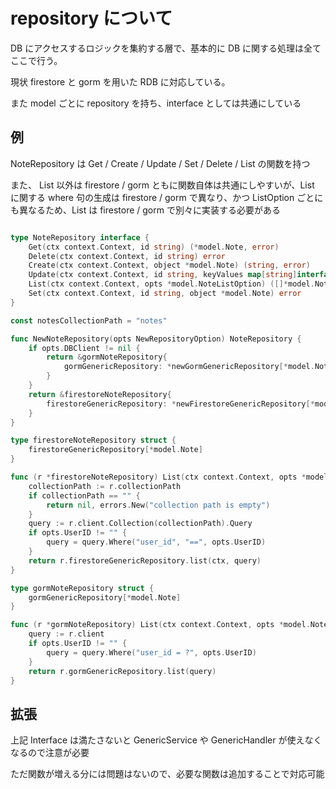 # repository について

DB にアクセスするロジックを集約する層で、基本的に DB に関する処理は全てここで行う。

現状 firestore と gorm を用いた RDB に対応している。

また model ごとに repository を持ち、interface としては共通にしている

## 例

NoteRepository は Get / Create / Update / Set / Delete / List の関数を持つ

また、 List 以外は firestore / gorm ともに関数自体は共通にしやすいが、List に関する where 句の生成は firestore / gorm で異なり、かつ ListOption ごとにも異なるため、List は firestore / gorm で別々に実装する必要がある

```go

type NoteRepository interface {
	Get(ctx context.Context, id string) (*model.Note, error)
	Delete(ctx context.Context, id string) error
	Create(ctx context.Context, object *model.Note) (string, error)
	Update(ctx context.Context, id string, keyValues map[string]interface{}) error
	List(ctx context.Context, opts *model.NoteListOption) ([]*model.Note, error)
	Set(ctx context.Context, id string, object *model.Note) error
}

const notesCollectionPath = "notes"

func NewNoteRepository(opts NewRepositoryOption) NoteRepository {
	if opts.DBClient != nil {
		return &gormNoteRepository{
			gormGenericRepository: *newGormGenericRepository[*model.Note](opts.DBClient),
		}
	}
	return &firestoreNoteRepository{
		firestoreGenericRepository: *newFirestoreGenericRepository[*model.Note](opts.FirestoreClient, notesCollectionPath),
	}
}

type firestoreNoteRepository struct {
	firestoreGenericRepository[*model.Note]
}

func (r *firestoreNoteRepository) List(ctx context.Context, opts *model.NoteListOption) ([]*model.Note, error) {
	collectionPath := r.collectionPath
	if collectionPath == "" {
		return nil, errors.New("collection path is empty")
	}
	query := r.client.Collection(collectionPath).Query
	if opts.UserID != "" {
		query = query.Where("user_id", "==", opts.UserID)
	}
	return r.firestoreGenericRepository.list(ctx, query)
}

type gormNoteRepository struct {
	gormGenericRepository[*model.Note]
}

func (r *gormNoteRepository) List(ctx context.Context, opts *model.NoteListOption) ([]*model.Note, error) {
	query := r.client
	if opts.UserID != "" {
		query = query.Where("user_id = ?", opts.UserID)
	}
	return r.gormGenericRepository.list(query)
}

```

## 拡張

上記 Interface は満たさないと GenericService や GenericHandler が使えなくなるので注意が必要

ただ関数が増える分には問題はないので、必要な関数は追加することで対応可能
